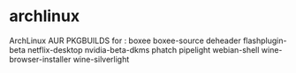 archlinux
=========

ArchLinux AUR PKGBUILDS for :
boxee
boxee-source
deheader
flashplugin-beta
netflix-desktop
nvidia-beta-dkms
phatch
pipelight
webian-shell
wine-browser-installer
wine-silverlight

